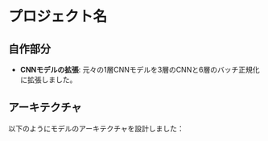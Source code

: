 # プロジェクト名

## 自作部分
- **CNNモデルの拡張**: 元々の1層CNNモデルを3層のCNNと6層のバッチ正規化に拡張しました。

## アーキテクチャ
以下のようにモデルのアーキテクチャを設計しました：


